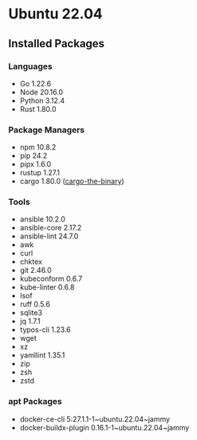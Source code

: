# Ubuntu 22.04

## Installed Packages

### Languages

- Go 1.22.6
- Node 20.16.0
- Python 3.12.4
- Rust 1.80.0

### Package Managers

- npm 10.8.2
- pip 24.2
- pipx 1.6.0
- rustup 1.27.1
- cargo 1.80.0 ([cargo-the-binary](https://github.com/rust-lang/cargo/blob/master/src/cargo/version.rs))

### Tools

- ansible 10.2.0
- ansible-core 2.17.2
- ansible-lint 24.7.0
- awk
- curl
- chktex
- git 2.46.0
- kubeconform 0.6.7
- kube-linter 0.6.8
- lsof
- ruff 0.5.6
- sqlite3
- jq 1.7.1
- typos-cli 1.23.6
- wget
- xz
- yamllint 1.35.1
- zip
- zsh
- zstd

### apt Packages

- docker-ce-cli 5:27.1.1-1\~ubuntu.22.04\~jammy
- docker-buildx-plugin 0.16.1-1\~ubuntu.22.04\~jammy
